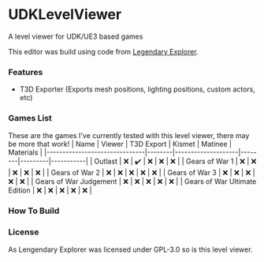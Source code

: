 # UDKLevelViewer
A level viewer for UDK/UE3 based games

This editor was build using code from [Legendary Explorer](https://github.com/ME3Tweaks/LegendaryExplorer/).

### Features
* T3D Exporter (Exports mesh positions, lighting positions, custom actors, etc)

### Games List
These are the games I've currently tested with this level viewer, there may be more that work!
| Name                          | Viewer | T3D Export         | Kismet | Matinee | Materials |
|-------------------------------|--------|--------------------|--------|---------|-----------|
| Outlast                       | :x:    | :heavy_check_mark: | :x:    | :x:     | :x:       |
| Gears of War 1                | :x:    | :x:                | :x:    | :x:     | :x:       |
| Gears of War 2                | :x:    | :x:                | :x:    | :x:     | :x:       |
| Gears of War 3                | :x:    | :x:                | :x:    | :x:     | :x:       |
| Gears of War Judgement        | :x:    | :x:                | :x:    | :x:     | :x:       |
| Gears of War Ultimate Edition | :x:    | :x:                | :x:    | :x:     | :x:       |

### How To Build

### License
As Lengendary Explorer was licensed under GPL-3.0 so is this level viewer.
